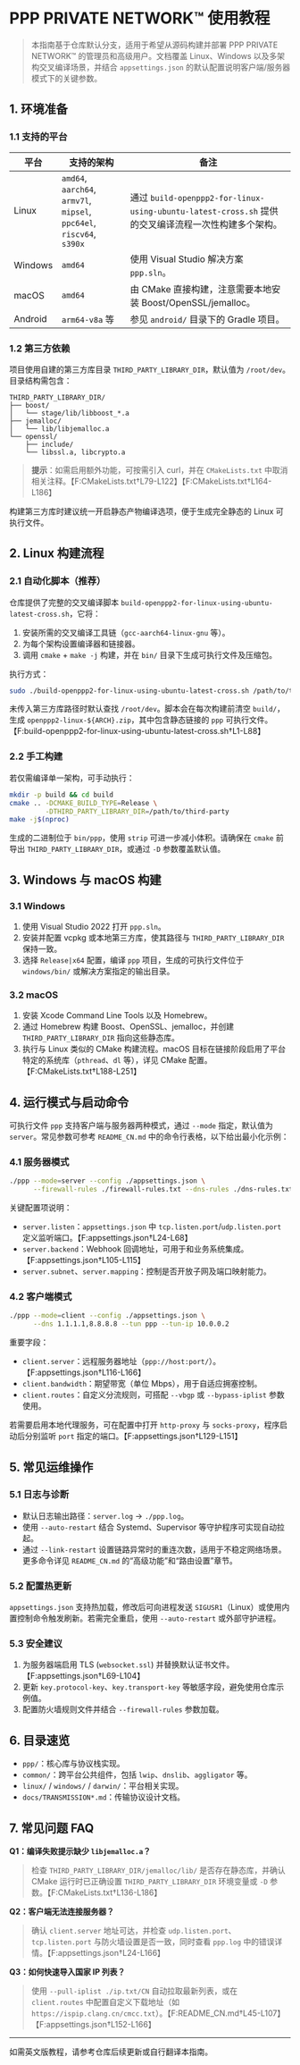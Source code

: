 # PPP PRIVATE NETWORK™ 使用教程

> 本指南基于仓库默认分支，适用于希望从源码构建并部署 PPP PRIVATE NETWORK™ 的管理员和高级用户。文档覆盖 Linux、Windows 以及多架构交叉编译场景，并结合 `appsettings.json` 的默认配置说明客户端/服务器模式下的关键参数。

## 1. 环境准备

### 1.1 支持的平台

| 平台 | 支持的架构 | 备注 |
|------|------------|------|
| Linux | `amd64`, `aarch64`, `armv7l`, `mipsel`, `ppc64el`, `riscv64`, `s390x` | 通过 `build-openppp2-for-linux-using-ubuntu-latest-cross.sh` 提供的交叉编译流程一次性构建多个架构。|
| Windows | `amd64` | 使用 Visual Studio 解决方案 `ppp.sln`。|
| macOS | `amd64` | 由 CMake 直接构建，注意需要本地安装 Boost/OpenSSL/jemalloc。|
| Android | `arm64-v8a` 等 | 参见 `android/` 目录下的 Gradle 项目。|

### 1.2 第三方依赖

项目使用自建的第三方库目录 `THIRD_PARTY_LIBRARY_DIR`，默认值为 `/root/dev`。目录结构需包含：

```
THIRD_PARTY_LIBRARY_DIR/
├── boost/
│   └── stage/lib/libboost_*.a
├── jemalloc/
│   └── lib/libjemalloc.a
└── openssl/
    ├── include/
    └── libssl.a, libcrypto.a
```

> **提示**：如需启用额外功能，可按需引入 curl，并在 `CMakeLists.txt` 中取消相关注释。【F:CMakeLists.txt†L79-L122】【F:CMakeLists.txt†L164-L186】

构建第三方库时建议统一开启静态产物编译选项，便于生成完全静态的 Linux 可执行文件。

## 2. Linux 构建流程

### 2.1 自动化脚本（推荐）

仓库提供了完整的交叉编译脚本 `build-openppp2-for-linux-using-ubuntu-latest-cross.sh`，它将：

1. 安装所需的交叉编译工具链（`gcc-aarch64-linux-gnu` 等）。
2. 为每个架构设置编译器和链接器。
3. 调用 `cmake` + `make -j` 构建，并在 `bin/` 目录下生成可执行文件及压缩包。

执行方式：

```bash
sudo ./build-openppp2-for-linux-using-ubuntu-latest-cross.sh /path/to/third-party-libs
```

未传入第三方库路径时默认查找 `/root/dev`。脚本会在每次构建前清空 `build/`，生成 `openppp2-linux-${ARCH}.zip`，其中包含静态链接的 `ppp` 可执行文件。【F:build-openppp2-for-linux-using-ubuntu-latest-cross.sh†L1-L88】

### 2.2 手工构建

若仅需编译单一架构，可手动执行：

```bash
mkdir -p build && cd build
cmake .. -DCMAKE_BUILD_TYPE=Release \
         -DTHIRD_PARTY_LIBRARY_DIR=/path/to/third-party
make -j$(nproc)
```

生成的二进制位于 `bin/ppp`，使用 `strip` 可进一步减小体积。请确保在 `cmake` 前导出 `THIRD_PARTY_LIBRARY_DIR`，或通过 `-D` 参数覆盖默认值。

## 3. Windows 与 macOS 构建

### 3.1 Windows

1. 使用 Visual Studio 2022 打开 `ppp.sln`。
2. 安装并配置 vcpkg 或本地第三方库，使其路径与 `THIRD_PARTY_LIBRARY_DIR` 保持一致。
3. 选择 `Release|x64` 配置，编译 `ppp` 项目，生成的可执行文件位于 `windows/bin/` 或解决方案指定的输出目录。

### 3.2 macOS

1. 安装 Xcode Command Line Tools 以及 Homebrew。
2. 通过 Homebrew 构建 Boost、OpenSSL、jemalloc，并创建 `THIRD_PARTY_LIBRARY_DIR` 指向这些静态库。
3. 执行与 Linux 类似的 CMake 构建流程。macOS 目标在链接阶段启用了平台特定的系统库（`pthread`、`dl` 等），详见 CMake 配置。【F:CMakeLists.txt†L188-L251】

## 4. 运行模式与启动命令

可执行文件 `ppp` 支持客户端与服务器两种模式，通过 `--mode` 指定，默认值为 `server`。常见参数可参考 `README_CN.md` 中的命令行表格，以下给出最小化示例：

### 4.1 服务器模式

```bash
./ppp --mode=server --config ./appsettings.json \
      --firewall-rules ./firewall-rules.txt --dns-rules ./dns-rules.txt
```

关键配置项说明：

- `server.listen`：`appsettings.json` 中 `tcp.listen.port`/`udp.listen.port` 定义监听端口。【F:appsettings.json†L24-L68】
- `server.backend`：Webhook 回调地址，可用于和业务系统集成。【F:appsettings.json†L105-L115】
- `server.subnet`、`server.mapping`：控制是否开放子网及端口映射能力。

### 4.2 客户端模式

```bash
./ppp --mode=client --config ./appsettings.json \
      --dns 1.1.1.1,8.8.8.8 --tun ppp --tun-ip 10.0.0.2
```

重要字段：

- `client.server`：远程服务器地址（`ppp://host:port/`）。【F:appsettings.json†L116-L166】
- `client.bandwidth`：期望带宽（单位 Mbps），用于自适应拥塞控制。
- `client.routes`：自定义分流规则，可搭配 `--vbgp` 或 `--bypass-iplist` 参数使用。

若需要启用本地代理服务，可在配置中打开 `http-proxy` 与 `socks-proxy`，程序启动后分别监听 `port` 指定的端口。【F:appsettings.json†L129-L151】

## 5. 常见运维操作

### 5.1 日志与诊断

- 默认日志输出路径：`server.log` -> `./ppp.log`。
- 使用 `--auto-restart` 结合 Systemd、Supervisor 等守护程序可实现自动拉起。
- 通过 `--link-restart` 设置链路异常时的重连次数，适用于不稳定网络场景。更多命令详见 `README_CN.md` 的“高级功能”和“路由设置”章节。

### 5.2 配置热更新

`appsettings.json` 支持热加载，修改后可向进程发送 `SIGUSR1`（Linux）或使用内置控制命令触发刷新。若需完全重启，使用 `--auto-restart` 或外部守护进程。

### 5.3 安全建议

1. 为服务器端启用 TLS (`websocket.ssl`) 并替换默认证书文件。【F:appsettings.json†L69-L104】
2. 更新 `key.protocol-key`、`key.transport-key` 等敏感字段，避免使用仓库示例值。
3. 配置防火墙规则文件并结合 `--firewall-rules` 参数加载。

## 6. 目录速览

- `ppp/`：核心库与协议栈实现。
- `common/`：跨平台公共组件，包括 `lwip`、`dnslib`、`aggligator` 等。
- `linux/` / `windows/` / `darwin/`：平台相关实现。
- `docs/TRANSMISSION*.md`：传输协议设计文档。

## 7. 常见问题 FAQ

**Q1：编译失败提示缺少 `libjemalloc.a`？**
> 检查 `THIRD_PARTY_LIBRARY_DIR/jemalloc/lib/` 是否存在静态库，并确认 CMake 运行时已正确设置 `THIRD_PARTY_LIBRARY_DIR` 环境变量或 `-D` 参数。【F:CMakeLists.txt†L136-L186】

**Q2：客户端无法连接服务器？**
> 确认 `client.server` 地址可达，并检查 `udp.listen.port`、`tcp.listen.port` 与防火墙设置是否一致，同时查看 `ppp.log` 中的错误详情。【F:appsettings.json†L24-L166】

**Q3：如何快速导入国家 IP 列表？**
> 使用 `--pull-iplist ./ip.txt/CN` 自动拉取最新列表，或在 `client.routes` 中配置自定义下载地址（如 `https://ispip.clang.cn/cmcc.txt`）。【F:README_CN.md†L45-L107】【F:appsettings.json†L152-L166】

---

如需英文版教程，请参考仓库后续更新或自行翻译本指南。
